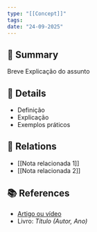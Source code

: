 ```yaml
---
type: "[[Concept]]"
tags:
date: "24-09-2025"
---
```

## 📌 Summary

Breve Explicação do assunto

## 📖 Details
 - Definição
 - Explicação
 - Exemplos práticos
## 🔗 Relations
- [[Nota relacionada 1]]
- [[Nota relacionada 2]]
## 📚 References
- [Artigo ou vídeo]()
- Livro: *Título (Autor, Ano)*